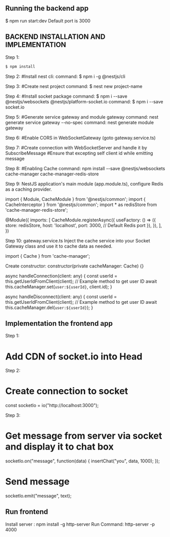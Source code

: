 

## Running the backend app
$ npm run start:dev
Default port is 3000

## BACKEND INSTALLATION AND IMPLEMENTATION

Step 1:

```bash
$ npm install
```

Step 2:
#Install nest cli:
command: $ npm i -g @nestjs/cli

Step 3:
#Create nest project
command: $ nest new project-name

Step 4:
#Install socket package
command: $ npm i --save @nestjs/websockets @nestjs/platform-socket.io
command: $ npm i --save socket.io

Step 5:
#Generate service gateway and module gateway
command: nest generate service  gateway --no-spec
command: nest generate module gateway

Step 6:
#Enable CORS in WebSocketGateway (goto gateway.service.ts)

Step 7:
#Create connection with WebSocketServer and handle it by SubscribeMessage 
#Ensure that excepting self client id while emitting message

Step 8:
#Enabling Cache
command: npm install --save @nestjs/websockets cache-manager cache-manager-redis-store

Step 9:
NestJS application's main module (app.module.ts), configure Redis as a caching provider.

import { Module, CacheModule } from '@nestjs/common';
import { CacheInterceptor } from '@nestjs/common';
import * as redisStore from 'cache-manager-redis-store';

@Module({
  imports: [
    CacheModule.registerAsync({
      useFactory: () => ({
        store: redisStore,
        host: 'localhost',
        port: 3000, // Default Redis port
      }),
    }),
  ],
})

Step 10: gateway.service.ts
Inject the cache service into your Socket Gateway class and use it to cache data as needed.

import { Cache } from 'cache-manager';

Create constructor:
constructor(private cacheManager: Cache) {}

 async handleConnection(client: any) {
    const userId = this.getUserIdFromClient(client); // Example method to get user ID
    await this.cacheManager.set(`user:${userId}`, client.id);
  }

  async handleDisconnect(client: any) {
    const userId = this.getUserIdFromClient(client); // Example method to get user ID
    await this.cacheManager.del(`user:${userId}`);
  }



## Implementation the frontend app

Step 1:
# Add CDN of socket.io into Head

Step 2:
# Create connection to socket
const socketIo = io("http://localhost:3000");

Step 3:
# Get message from server via socket and display it to chat box
socketIo.on("message", function(data) {
    insertChat("you", data, 1000);
});

# Send message 
socketIo.emit("message", text);

## Run frontend

Install server : npm install -g http-server
Run Command: http-server -p 4000